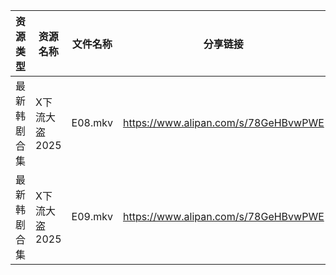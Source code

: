 | 资源类型   | 资源名称      | 文件名称    | 分享链接                                 | 更新时间                |
| ------ | --------- | ------- | ------------------------------------ | ------------------- |
| 最新韩剧合集 | X下流大盗2025 | E08.mkv | https://www.alipan.com/s/78GeHBvwPWE | 2025-08-07 00:02:10 |
| 最新韩剧合集 | X下流大盗2025 | E09.mkv | https://www.alipan.com/s/78GeHBvwPWE | 2025-08-07 00:02:09 |
